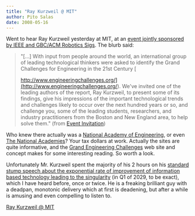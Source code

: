 ```yaml
---
title: "Ray Kurzweil @ MIT"
author: Pito Salas
date: 2008-05-16
---
```




Went to hear Ray Kurzweil yesterday at MIT, at an [event jointly sponsored by
IEEE and GBC/ACM Robotics
Sigs](<http://www.ieeeboston.org/robotics_and_automation.htm>). The blurb
said:

> "[…] With input from people around the world, an international group of
> leading technological thinkers were asked to identify the Grand Challenges
> for Engineering in the 21st Century [  
>
> http://www.engineeringchallenges.org/](<http://www.engineeringchallenges.org/>).
> We've invited one of the leading authors of the report, Ray Kurzweil, to
> present some of its findings, give his impressions of the important
> technological trends and challenges likely to occur over the next hundred
> years or so, and challenge you, some of the leading students, researchers,
> and industry practitioners from the Boston and New England area, to help
> solve them." (from [Event
> Invitation](<http://www.ieeeboston.org/robotics_and_automation.htm>))

Who knew there actually was a [National Academy of
Engineering](<http://www.nae.edu/nae/naehome.nsf/weblinks/NAEW-4NHMQM?OpenDocument>),
or even [The National Academies](<http://www.nationalacademies.org/>)? Your
tax dollars at work. Actually the sites are quite informative, and the [Grand
Engineering Challenges](<http://www.engineeringchallenges.org/>) web site and
concept makes for some interesting reading. So worth a look.

Unfortunately Mr. Kurzweil spent the majority of his 2 hours on his [standard
stump speech about the exponential rate of improvement of information based
technology leading to the singularity](<http://www.kurzweilai.net>) (in Q1 of
2029, to be exact), which I have heard before, once or twice. He is a freaking
brilliant guy with a deadpan, monotonic delivery which at first is deadening,
but after a while is amusing and even compelling to listen to.


[Ray Kurzweil @ MIT](None)

